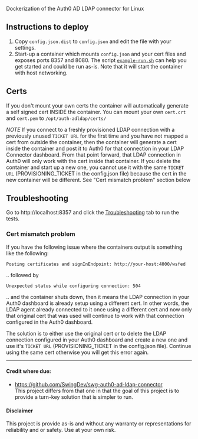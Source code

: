 Dockerization of the Auth0 AD LDAP connector for Linux

## Instructions to deploy

 1. Copy `config.json.dist` to `config.json` and edit the file with your settings.
 1. Start-up a container which mounts `config.json` and your cert files and exposes ports 8357 and 8080. The script [`example-run.sh`](example-run.sh) can help you get started and could be run as-is. Note that it will start the container with host networking.
 
## Certs

If you don't mount your own certs the container will automatically generate a self signed cert INSIDE the container. You can mount your own `cert.crt` and `cert.pem` to `/opt/auth-adldap/certs/`

*NOTE* If you connect to a freshly provisioned LDAP connection with a previously unused `TICKET URL` for the first time and you have not mapped a cert from outside the container, then the container will generate a cert inside the container and post it to Auth0 for that connection in your LDAP Connector dashboard. From that point forward, that LDAP connection in Auth0 will only work with the cert inside that container. If you delete the container and start up a new one, you cannot use it with the same `TICKET URL` (PROVISIONING_TICKET in the config.json file) because the cert in the new container will be different. See "Cert mismatch problem" section below

## Troubleshooting

Go to http://localhost:8357 and click the [Troubleshooting](https://auth0.com/docs/connector/modify#troubleshooting) tab to run the tests.

### Cert mismatch problem
If you have the following issue where the containers output is something like the following:

	Posting certificates and signInEndpoint: http://your-host:4000/wsfed

.. followed by

	Unexpected status while configuring connection: 504
	
.. and the container shuts down, then it means the LDAP connection in your Auth0 dashboard is already setup using a different cert. In other words, the LDAP agent already connected to it once using a different cert and now only that original cert that was used will continue to work with that connection configured in the Auth0 dashboard.

The solution is to either use the original cert or to delete the LDAP connection configured in your Auth0 dashboard and create a new one and use it's `TICKET URL` (PROVISIONING_TICKET in the config.json file). Continue using the same cert otherwise you will get this error again.

<hr>

#### Credit where due:

 - https://github.com/SwingDev/swg-auth0-ad-ldap-connector  
   This project differs from that one in that the goal of this project is to provide a turn-key solution that is simpler to run.

#### Disclaimer

This project is provide as-is and without any warranty or representations for reliability and or safety. Use at your own risk.